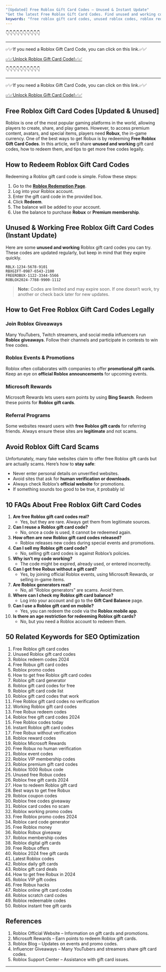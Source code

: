 ```yaml
---
"[Updated] Free Roblox Gift Card Codes – Unused & Instant Update"
"Get the latest Free Roblox Gift Card Codes. Find unused and working codes instantly updated daily. Redeem for free Robux now!"
keywords: "free roblox gift card codes, unused roblox codes, roblox redeem codes, instant update robux codes, working roblox gift card codes, updated roblox codes"
---
```


👇👇👇👇👇👇👇👇👇👇

---

✅✅If you need a  Roblox Gift Card Code, you can click on this link.✅✅

[✅✅Unlock Roblox Gift Card Code!✅✅ ](https://therewardgate.com/free-roblox/)

👇👇👇👇👇👇👇👇👇👇

---

✅✅If you need a  Roblox Gift Card Code, you can click on this link.✅✅

[✅✅Unlock Roblox Gift Card Code!✅✅ ](https://therewardgate.com/free-roblox/)

## Free Roblox Gift Card Codes [Updated & Unused]

Roblox is one of the most popular gaming platforms in the world, allowing players to create, share, and play games. However, to access premium content, avatars, and special items, players need **Robux**, the in-game currency. One of the best ways to get Robux is by redeeming **Free Roblox Gift Card Codes**. In this article, we’ll share **unused and working** gift card codes, how to redeem them, and tips to get more free codes legally.

## How to Redeem Roblox Gift Card Codes

Redeeming a Roblox gift card code is simple. Follow these steps:

1. Go to the **[Roblox Redemption Page](https://www.roblox.com/redeem)**.
2. Log into your Roblox account.
3. Enter the gift card code in the provided box.
4. Click **Redeem**.
5. The balance will be added to your account.
6. Use the balance to purchase **Robux** or **Premium membership**.

## Unused & Working Free Roblox Gift Card Codes (Instant Update)

Here are some **unused and working** Roblox gift card codes you can try. These codes are updated regularly, but keep in mind that they expire quickly.

```
RBLX-1234-5678-9101
RBXGIFT-0987-6543-2100
FREEROBUX-1122-3344-5566
ROBLOX2024-7788-9900-1112
```

> **Note:** Codes are limited and may expire soon. If one doesn’t work, try another or check back later for new updates.

## How to Get Free Roblox Gift Card Codes Legally

### Join Roblox Giveaways
Many YouTubers, Twitch streamers, and social media influencers run **Roblox giveaways**. Follow their channels and participate in contests to win free codes.

### Roblox Events & Promotions
Roblox often collaborates with companies to offer **promotional gift cards**. Keep an eye on **official Roblox announcements** for upcoming events.

### Microsoft Rewards
Microsoft Rewards lets users earn points by using **Bing Search**. Redeem these points for **Roblox gift cards**.

### Referral Programs
Some websites reward users with **free Roblox gift cards** for referring friends. Always ensure these sites are **legitimate** and not scams.

## Avoid Roblox Gift Card Scams

Unfortunately, many fake websites claim to offer free Roblox gift cards but are actually scams. Here’s how to **stay safe**:

- Never enter personal details on unverified websites.
- Avoid sites that ask for **human verification or downloads**.
- Always check Roblox’s **official website** for promotions.
- If something sounds too good to be true, it probably is!

## 10 FAQs About Free Roblox Gift Card Codes

1. **Are free Roblox gift card codes real?**
   - Yes, but they are rare. Always get them from legitimate sources.
2. **Can I reuse a Roblox gift card code?**
   - No, once a code is used, it cannot be redeemed again.
3. **How often are new Roblox gift card codes released?**
   - Roblox releases new codes during special events and promotions.
4. **Can I sell my Roblox gift card code?**
   - No, selling gift card codes is against Roblox’s policies.
5. **Why isn’t my code working?**
   - The code might be expired, already used, or entered incorrectly.
6. **Can I get free Robux without a gift card?**
   - Yes, by joining official Roblox events, using Microsoft Rewards, or selling in-game items.
7. **Are Roblox generators real?**
   - No, all "Roblox generators" are scams. Avoid them.
8. **Where can I check my Roblox gift card balance?**
   - Log into your account and go to the **Gift Card Balance** page.
9. **Can I use a Roblox gift card on mobile?**
   - Yes, you can redeem the code via the **Roblox mobile app**.
10. **Is there an age restriction for redeeming Roblox gift cards?**
    - No, but you need a Roblox account to redeem them.

## 50 Related Keywords for SEO Optimization

1. Free Roblox gift card codes
2. Unused Roblox gift card codes
3. Roblox redeem codes 2024
4. Free Robux gift card codes
5. Roblox promo codes
6. How to get free Roblox gift card codes
7. Roblox gift card generator
8. Roblox gift card codes for free
9. Roblox gift card code list
10. Roblox gift card codes that work
11. Free Roblox gift card codes no verification
12. Working Roblox gift card codes
13. Free Robux redeem codes
14. Roblox free gift card codes 2024
15. Free Roblox codes today
16. Instant Roblox gift card codes
17. Free Robux without verification
18. Roblox reward codes
19. Roblox Microsoft Rewards
20. Free Robux no human verification
21. Roblox event codes
22. Roblox VIP membership codes
23. Roblox premium gift card codes
24. Roblox 1000 Robux code
25. Unused free Robux codes
26. Roblox free gift cards 2024
27. How to redeem Roblox gift card
28. Best ways to get free Robux
29. Roblox coupon codes
30. Roblox free codes giveaway
31. Roblox card codes no scam
32. Roblox working promo codes
33. Free Roblox promo codes 2024
34. Roblox card code generator
35. Free Roblox money
36. Roblox Robux giveaway
37. Roblox membership codes
38. Roblox digital gift cards
39. Free Robux offers
40. Roblox 2024 free gift cards
41. Latest Roblox codes
42. Roblox daily gift cards
43. Roblox gift card deals
44. How to get free Robux in 2024
45. Roblox VIP gift codes
46. Free Robux hacks
47. Roblox online gift card codes
48. Roblox scratch card codes
49. Roblox redeemable codes
50. Roblox instant free gift cards

## References

1. Roblox Official Website – Information on gift cards and promotions.
2. Microsoft Rewards – Earn points to redeem Roblox gift cards.
3. Roblox Blog – Updates on events and promo codes.
4. Influencer Giveaways – Many YouTubers and streamers share gift card codes.
5. Roblox Support Center – Assistance with gift card issues.

---
